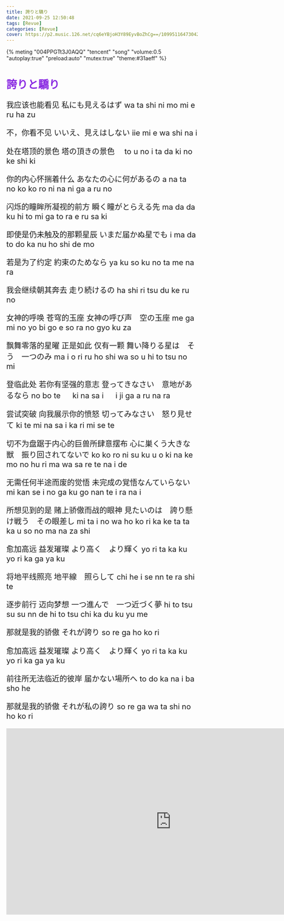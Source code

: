 ```yaml
---
title: 誇りと驕り
date: 2021-09-25 12:50:48
tags: [Revue]
categories: [Revue]
cover: https://p2.music.126.net/cq6eYBjoH3Y89EyvBoZhCg==/109951164730429128.jpg
---
```


{% meting "004PPGTt3J0AQQ" "tencent" "song" "volume:0.5 "autoplay:true" "preload:auto" "mutex:true" "theme:#31aeff" %}

<!-- more -->
<h1 style="color: blueviolet;">誇りと驕り</h1>

<div style="font-size: 1.25rem;">

我应该也能看见
私にも見えるはず
wa ta shi ni mo mi e ru ha zu

不，你看不见
いいえ、見えはしない
iie mi e wa shi na i

处在塔顶的景色
塔の頂きの景色　
to u no i ta da ki no ke shi ki

你的内心怀揣着什么
あなたの心に何があるの
a na ta no ko ko ro ni na ni ga a ru no

闪烁的瞳眸所凝视的前方
瞬く瞳がとらえる先
ma da da ku hi to mi ga to ra e ru sa ki

即使是仍未触及的那颗星辰
いまだ届かぬ星でも
i ma da to do ka nu ho shi de mo

若是为了约定
約束のためなら
ya ku so ku no ta me na ra

我会继续朝其奔去
走り続けるの
ha shi ri tsu du ke ru no

女神的呼唤 苍穹的玉座
女神の呼び声　空の玉座
me ga mi no yo bi go e so ra no gyo ku za

飘舞零落的星曜 正是如此 仅有一颗
舞い降りる星は　そう　一つのみ
ma i o ri ru ho shi wa so u hi to tsu no mi

登临此处 若你有坚强的意志
登ってきなさい　意地があるなら
no bo te 　 ki na sa i 　 i ji ga a ru na ra

尝试突破 向我展示你的愤怒
切ってみなさい　怒り見せて
ki te mi na sa i ka ri mi se te

切不为盘踞于内心的巨兽所肆意摆布
心に巣くう大きな獣　振り回されてないで
ko ko ro ni su ku u o ki na ke mo no hu ri ma wa sa re te na i de

无需任何半途而废的觉悟
未完成の覚悟なんていらない
mi kan se i no ga ku go nan te i ra na i

所想见到的是 赌上骄傲而战的眼神
見たいのは　誇り懸け戦う　その眼差し
mi ta i no wa ho ko ri ka ke ta ta ka u so no ma na za shi

愈加高远 益发璀璨
より高く　より輝く
yo ri ta ka ku yo ri ka ga ya ku

将地平线照亮
地平線　照らして
chi he i se nn te ra shi te

逐步前行 迈向梦想
一つ進んで　一つ近づく夢
hi to tsu su su nn de hi to tsu chi ka du ku yu me

那就是我的骄傲
それが誇り
so re ga ho ko ri

愈加高远 益发璀璨
より高く　より輝く
yo ri ta ka ku yo ri ka ga ya ku

前往所无法临近的彼岸
届かない場所へ
to do ka na i ba sho he

那就是我的骄傲
それが私の誇り
so re ga wa ta shi no ho ko ri

</div>

<iframe src="https://player.bilibili.com/player.html?aid=33053034&page=5&as_wide=1&high_quality=1&danmaku=0"
style="width: 62em; height: 35em;"
allowfullscreen="allowfullscreen" width="100%" height="100%" scrolling="no" frameborder="0" sandbox="allow-top-navigation allow-same-origin allow-forms allow-scripts"></iframe>
